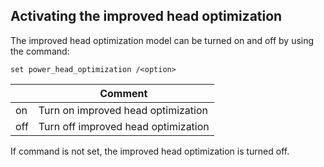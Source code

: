 ## Activating the improved head optimization
The improved head optimization model can be turned on and off by using the command:
```
set power_head_optimization /<option>
```

|<option>|Comment|
|---|---|
|on|Turn on improved head optimization|
|off|Turn off improved head optimization|

If command is not set, the improved head optimization is turned off.